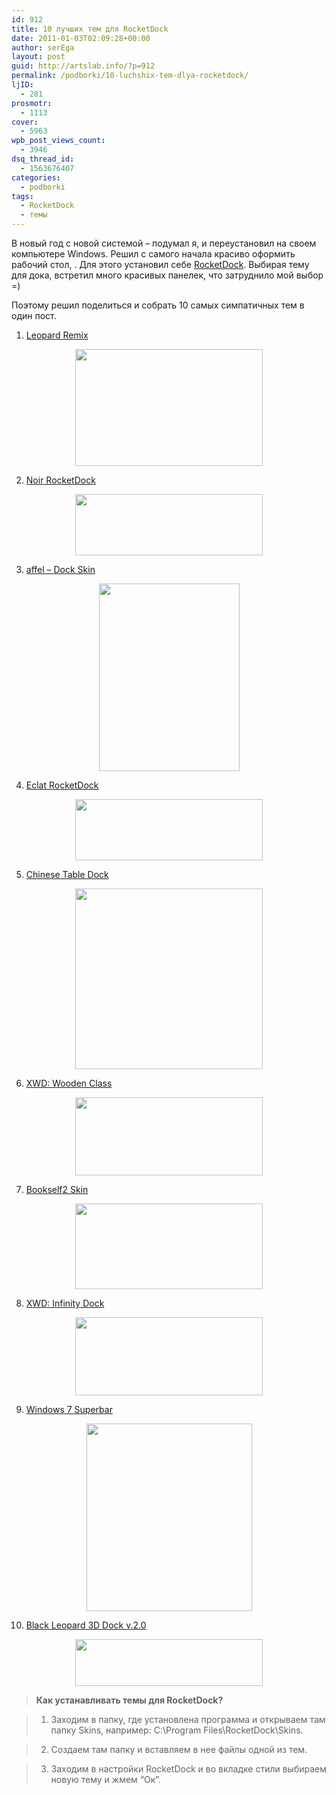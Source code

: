 ```yaml
---
id: 912
title: 10 лучших тем для RocketDock
date: 2011-01-03T02:09:28+00:00
author: serEga
layout: post
guid: http://artslab.info/?p=912
permalink: /podborki/10-luchshix-tem-dlya-rocketdock/
ljID:
  - 281
prosmotr:
  - 1113
cover:
  - 5963
wpb_post_views_count:
  - 3946
dsq_thread_id:
  - 1563676407
categories:
  - podborki
tags:
  - RocketDock
  - темы
---
```

В новый год с новой системой &#8211; подумал я, и переустановил на своем компьютере Windows. Решил с самого начала красиво оформить рабочий стол, . Для этого установил себе [RocketDock](http://rocketdock.com/). Выбирая тему для дока, встретил много красивых панелек, что затруднило мой выбор =)

Поэтому решил поделиться и собрать 10 самых симпатичных тем в один пост.

1. [Leopard Remix](http://chromatix.deviantart.com/art/leopard-remix-84443097)



<center>
  <a href="http://artslab.info/wp-content/uploads/leopard_remix_by_chromatix.png"><img src="http://artslab.info/wp-content/uploads/leopard_remix_by_chromatix-300x187.png" alt="" title="leopard_remix_by_chromatix" width="300" height="187" class="alignnone size-medium wp-image-913" srcset="http://googledrive.com/host/0B9lHVSSSdxdxd0hjdUdmRzY3Tjg/leopard_remix_by_chromatix-300x187.png 300w, http://googledrive.com/host/0B9lHVSSSdxdxd0hjdUdmRzY3Tjg/leopard_remix_by_chromatix.png 800w" sizes="(max-width: 300px) 100vw, 300px" /></a>
</center>



<!--more-->



2. [Noir RocketDock](http://mannmitdertarnjacke.deviantart.com/art/Noir-RocketDock-142070194)



<center>
  <a href="http://artslab.info/wp-content/uploads/Noir_RocketDock_by_MannMitDerTarnjacke.jpg"><img src="http://artslab.info/wp-content/uploads/Noir_RocketDock_by_MannMitDerTarnjacke-300x98.jpg" alt="" title="Noir_RocketDock_by_MannMitDerTarnjacke" width="300" height="98" class="alignnone size-medium wp-image-914" srcset="http://googledrive.com/host/0B9lHVSSSdxdxd0hjdUdmRzY3Tjg/Noir_RocketDock_by_MannMitDerTarnjacke-300x98.jpg 300w, http://googledrive.com/host/0B9lHVSSSdxdxd0hjdUdmRzY3Tjg/Noir_RocketDock_by_MannMitDerTarnjacke.jpg 596w" sizes="(max-width: 300px) 100vw, 300px" /></a>
</center>

3. [affel &#8211; Dock Skin](http://tauqu33r.deviantart.com/art/affel-Dock-Skin-150839646)



<center>
  <a href="http://artslab.info/wp-content/uploads/affel___Dock_Skin_by_tauqu33r.png"><img src="http://artslab.info/wp-content/uploads/affel___Dock_Skin_by_tauqu33r-225x300.png" alt="" title="affel___Dock_Skin_by_tauqu33r" width="225" height="300" class="alignnone size-medium wp-image-915" srcset="http://googledrive.com/host/0B9lHVSSSdxdxd0hjdUdmRzY3Tjg/affel___Dock_Skin_by_tauqu33r-225x300.png 225w, http://googledrive.com/host/0B9lHVSSSdxdxd0hjdUdmRzY3Tjg/affel___Dock_Skin_by_tauqu33r.png 600w" sizes="(max-width: 225px) 100vw, 225px" /></a>
</center>

4. [Eclat RocketDock](http://mannmitdertarnjacke.deviantart.com/art/Eclat-RocketDock-142080402)



<center>
  <a href="http://artslab.info/wp-content/uploads/Eclat_RocketDock_by_MannMitDerTarnjacke.jpg"><img src="http://artslab.info/wp-content/uploads/Eclat_RocketDock_by_MannMitDerTarnjacke-300x98.jpg" alt="" title="Eclat_RocketDock_by_MannMitDerTarnjacke" width="300" height="98" class="alignnone size-medium wp-image-916" srcset="http://googledrive.com/host/0B9lHVSSSdxdxd0hjdUdmRzY3Tjg/Eclat_RocketDock_by_MannMitDerTarnjacke-300x98.jpg 300w, http://googledrive.com/host/0B9lHVSSSdxdxd0hjdUdmRzY3Tjg/Eclat_RocketDock_by_MannMitDerTarnjacke.jpg 596w" sizes="(max-width: 300px) 100vw, 300px" /></a>
</center>

5. [Chinese Table Dock](http://snuffleupagus.deviantart.com/art/Chinese-Table-Dock-RD-181708700)



<center>
  <a href="http://artslab.info/wp-content/uploads/chinese_table_dock___rd_by_snuffleupagus-d306nbw.jpg"><img src="http://artslab.info/wp-content/uploads/chinese_table_dock___rd_by_snuffleupagus-d306nbw-300x289.jpg" alt="" title="chinese_table_dock___rd_by_snuffleupagus-d306nbw" width="300" height="289" class="alignnone size-medium wp-image-917" srcset="http://googledrive.com/host/0B9lHVSSSdxdxd0hjdUdmRzY3Tjg/chinese_table_dock___rd_by_snuffleupagus-d306nbw-300x289.jpg 300w, http://googledrive.com/host/0B9lHVSSSdxdxd0hjdUdmRzY3Tjg/chinese_table_dock___rd_by_snuffleupagus-d306nbw.jpg 550w" sizes="(max-width: 300px) 100vw, 300px" /></a>
</center>

6. [XWD: Wooden Class](http://haran-hockey.deviantart.com/art/XWD-Wooden-Class-129767513)



<center>
  <a href="http://artslab.info/wp-content/uploads/XWD__Wooden_Class_by_haran_hockey.png"><img src="http://artslab.info/wp-content/uploads/XWD__Wooden_Class_by_haran_hockey-300x125.png" alt="" title="XWD__Wooden_Class_by_haran_hockey" width="300" height="125" class="alignnone size-medium wp-image-918" srcset="http://googledrive.com/host/0B9lHVSSSdxdxd0hjdUdmRzY3Tjg/XWD__Wooden_Class_by_haran_hockey-300x125.png 300w, http://googledrive.com/host/0B9lHVSSSdxdxd0hjdUdmRzY3Tjg/XWD__Wooden_Class_by_haran_hockey.png 611w" sizes="(max-width: 300px) 100vw, 300px" /></a>
</center>

7. [Bookself2 Skin](http://smert1012.deviantart.com/art/Bookself2-Skin-for-RD-106073176)



<center>
  <a href="http://artslab.info/wp-content/uploads/Bookself2_Skin_for_RD_by_smert1012.png"><img src="http://artslab.info/wp-content/uploads/Bookself2_Skin_for_RD_by_smert1012-300x137.png" alt="" title="Bookself2_Skin_for_RD_by_smert1012" width="300" height="137" class="alignnone size-medium wp-image-919" /></a>
</center>

8. [XWD: Infinity Dock](http://haran-hockey.deviantart.com/art/XWD-Infinity-Dock-130993412)



<center>
  <a href="http://artslab.info/wp-content/uploads/XWD__Infinity_Dock_by_haran_hockey.png"><img src="http://artslab.info/wp-content/uploads/XWD__Infinity_Dock_by_haran_hockey-300x125.png" alt="" title="XWD__Infinity_Dock_by_haran_hockey" width="300" height="125" class="alignnone size-medium wp-image-920" srcset="http://googledrive.com/host/0B9lHVSSSdxdxd0hjdUdmRzY3Tjg/XWD__Infinity_Dock_by_haran_hockey-300x125.png 300w, http://googledrive.com/host/0B9lHVSSSdxdxd0hjdUdmRzY3Tjg/XWD__Infinity_Dock_by_haran_hockey.png 610w" sizes="(max-width: 300px) 100vw, 300px" /></a>
</center>

9. [Windows 7 Superbar](http://l24d.deviantart.com/art/Windows-7-Superbar-UPDATED-115610811)



<center>
  <a href="http://artslab.info/wp-content/uploads/windows_7_superbar_updated_by_l24d-d1wtxvf.jpg"><img src="http://artslab.info/wp-content/uploads/windows_7_superbar_updated_by_l24d-d1wtxvf-265x300.jpg" alt="" title="windows_7_superbar_updated_by_l24d-d1wtxvf" width="265" height="300" class="alignnone size-medium wp-image-921" srcset="http://googledrive.com/host/0B9lHVSSSdxdxd0hjdUdmRzY3Tjg/windows_7_superbar_updated_by_l24d-d1wtxvf-265x300.jpg 265w, http://googledrive.com/host/0B9lHVSSSdxdxd0hjdUdmRzY3Tjg/windows_7_superbar_updated_by_l24d-d1wtxvf.jpg 630w" sizes="(max-width: 265px) 100vw, 265px" /></a>
</center>

10. [Black Leopard 3D Dock v.2.0](http://orcinsen.deviantart.com/art/Black-Leopard-3D-Dock-v-2-0-90525999)



<center>
  <a href="http://artslab.info/wp-content/uploads/Black_Leopard_3D_Dock_v_2_0_by_orcinsen.png"><img src="http://artslab.info/wp-content/uploads/Black_Leopard_3D_Dock_v_2_0_by_orcinsen-300x75.png" alt="" title="Black_Leopard_3D_Dock_v_2_0_by_orcinsen" width="300" height="75" class="alignnone size-medium wp-image-922" srcset="http://googledrive.com/host/0B9lHVSSSdxdxd0hjdUdmRzY3Tjg/Black_Leopard_3D_Dock_v_2_0_by_orcinsen-300x75.png 300w, http://googledrive.com/host/0B9lHVSSSdxdxd0hjdUdmRzY3Tjg/Black_Leopard_3D_Dock_v_2_0_by_orcinsen.png 671w" sizes="(max-width: 300px) 100vw, 300px" /></a>
</center>

> **Как устанавливать темы для RocketDock?**

> 1. Заходим в папку, где установлена программа и открываем там папку Skins, например: C:\Program Files\RocketDock\Skins\.

> 2. Создаем там папку и вставляем в нее файлы одной из тем.

> 3. Заходим в настройки RocketDock и во вкладке стили выбираем новую тему и жмем &#8220;Ок&#8221;.